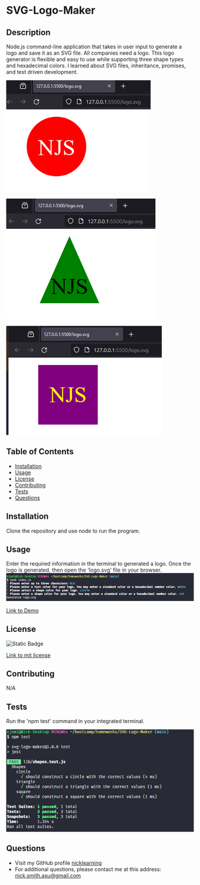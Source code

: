   # SVG-Logo-Maker

  ## Description
  Node.js command-line application that takes in user input to generate a logo and save it as an SVG file. All companies need a logo. This logo generator is flexible and easy to use while supporting three shape types and hexadecimal colors. I learned about SVG files, inheritance, promises, and test driven development.

  ![Circle Logo](./images/rendered%20circle%20logo.png)  

  ![Triangle Logo](./images/rendered%20triangle%20logo.png)  

  ![Square Logo](./images/rendered%20square%20logo.png)  

  ## Table of Contents
  - [Installation](#installation)
  - [Usage](#usage)
  - [License](#license)
  - [Contributing](#contributing)
  - [Tests](#tests)
  - [Questions](#questions)
  

  ## Installation
  Clone the repository and use node to run the program.

  ## Usage
  Enter the required information in the terminal to generated a logo. Once the logo is generated, then open the 'logo.svg' file in your browser.
  ![Running in Terminal](./images/node%20commands.png)

  [Link to Demo](https://drive.google.com/file/d/1cZN5TI3z9v_2ePsxh7MXGQyzAsqLMtZl/view)



  ## License
  ![Static Badge](https://img.shields.io/badge/license-mit-green)

 [Link to mit license](https://api.github.com/licenses/mit)

  ## Contributing
  N/A

  ## Tests
  Run the 'npm test' command in your integrated terminal.
  
  ![Test Results](./images/test%20results.png)

  ## Questions
  - Visit my GitHub profile [nicklearning](https://github.com/nicklearning)
  - For additional questions, please contact me at this address: nick.smith.asu@gmail.com

